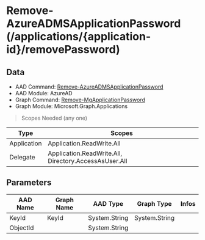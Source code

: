 # Remove-AzureADMSApplicationPassword (/applications/{application-id}/removePassword)

## Data

+ AAD Command: [Remove-AzureADMSApplicationPassword](https://docs.microsoft.com/en-us/powershell/module/AzureAD/Remove-AzureADMSApplicationPassword)
+ AAD Module: AzureAD
+ Graph Command: [Remove-MgApplicationPassword](https://docs.microsoft.com/en-us/powershell/module/Microsoft.Graph.Applications/Remove-MgApplicationPassword)
+ Graph Module: Microsoft.Graph.Applications

> Scopes Needed (any one)

|Type|Scopes|
|---|---|
|Application|Application.ReadWrite.All|
|Delegate|Application.ReadWrite.All, Directory.AccessAsUser.All|

## Parameters

|AAD Name|Graph Name|AAD Type|Graph Type|Infos|
|---|---|---|---|---|
|KeyId|KeyId|System.String|System.String||
|ObjectId||System.String|||

